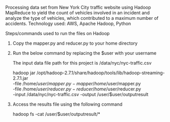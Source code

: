 Processing data set from New York City traffic website using Hadoop MapReduce to yield the count of vehicles 
involved in an incident and analyze the type of vehicles, which contributed to a maximum number of accidents.
Technology used: AWS, Apache Hadoop, Python


Steps/commands used to run the files on Hadoop

1. Copy the mapper.py and reducer.py to your home directory

2. Run the below command by replacing the $user with your username

   The input data file path for this project is /data/nyc/nyc-traffic.csv

   hadoop jar /opt/hadoop-2.7.1/share/hadoop/tools/lib/hadoop-streaming-2.7.1.jar \
	-file /home/$user/mapper.py    -mapper /home/$user/mapper.py \
	-file /home/$user/reducer.py   -reducer /home/$user/reducer.py \
	-input /data/nyc/nyc-traffic.csv  -output /user/$user/outputresult

3. Access the results file using the following command 

	hadoop fs -cat /user/$user/outputresult/*
	
	




